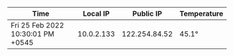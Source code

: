 | Time     | Local IP | Public IP | Temperature |
| ----------- | ----------- | ----------- | ----------- |
| Fri 25 Feb 2022 10:30:01 PM +0545      | 10.0.2.133     | 122.254.84.52  | 45.1° |
